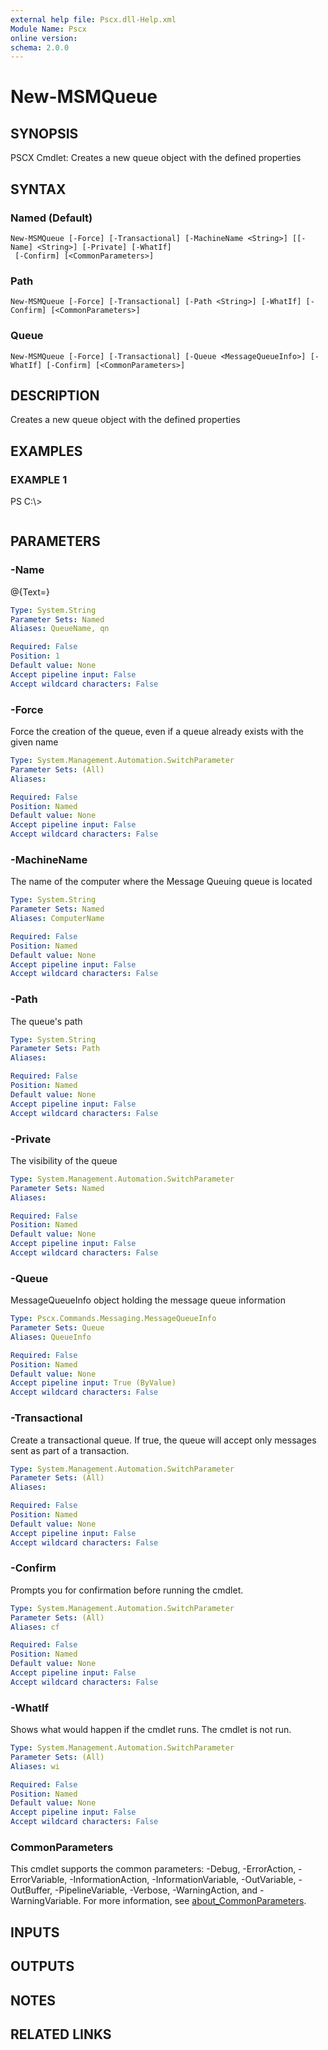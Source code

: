 ```yaml
---
external help file: Pscx.dll-Help.xml
Module Name: Pscx
online version:
schema: 2.0.0
---
```


# New-MSMQueue

## SYNOPSIS
PSCX Cmdlet: Creates a new queue object with the defined properties

## SYNTAX

### Named (Default)
```
New-MSMQueue [-Force] [-Transactional] [-MachineName <String>] [[-Name] <String>] [-Private] [-WhatIf]
 [-Confirm] [<CommonParameters>]
```

### Path
```
New-MSMQueue [-Force] [-Transactional] [-Path <String>] [-WhatIf] [-Confirm] [<CommonParameters>]
```

### Queue
```
New-MSMQueue [-Force] [-Transactional] [-Queue <MessageQueueInfo>] [-WhatIf] [-Confirm] [<CommonParameters>]
```

## DESCRIPTION
Creates a new queue object with the defined properties

## EXAMPLES

### EXAMPLE 1
PS C:\\\>

```

```

## PARAMETERS

### -Name
@{Text=}

```yaml
Type: System.String
Parameter Sets: Named
Aliases: QueueName, qn

Required: False
Position: 1
Default value: None
Accept pipeline input: False
Accept wildcard characters: False
```

### -Force
Force the creation of the queue, even if a queue already exists with the given name

```yaml
Type: System.Management.Automation.SwitchParameter
Parameter Sets: (All)
Aliases:

Required: False
Position: Named
Default value: None
Accept pipeline input: False
Accept wildcard characters: False
```

### -MachineName
The name of the computer where the Message Queuing queue is located

```yaml
Type: System.String
Parameter Sets: Named
Aliases: ComputerName

Required: False
Position: Named
Default value: None
Accept pipeline input: False
Accept wildcard characters: False
```

### -Path
The queue's path

```yaml
Type: System.String
Parameter Sets: Path
Aliases:

Required: False
Position: Named
Default value: None
Accept pipeline input: False
Accept wildcard characters: False
```

### -Private
The visibility of the queue

```yaml
Type: System.Management.Automation.SwitchParameter
Parameter Sets: Named
Aliases:

Required: False
Position: Named
Default value: None
Accept pipeline input: False
Accept wildcard characters: False
```

### -Queue
MessageQueueInfo object holding the message queue information

```yaml
Type: Pscx.Commands.Messaging.MessageQueueInfo
Parameter Sets: Queue
Aliases: QueueInfo

Required: False
Position: Named
Default value: None
Accept pipeline input: True (ByValue)
Accept wildcard characters: False
```

### -Transactional
Create a transactional queue.
If true, the queue will accept only messages sent as part of a transaction.

```yaml
Type: System.Management.Automation.SwitchParameter
Parameter Sets: (All)
Aliases:

Required: False
Position: Named
Default value: None
Accept pipeline input: False
Accept wildcard characters: False
```

### -Confirm
Prompts you for confirmation before running the cmdlet.

```yaml
Type: System.Management.Automation.SwitchParameter
Parameter Sets: (All)
Aliases: cf

Required: False
Position: Named
Default value: None
Accept pipeline input: False
Accept wildcard characters: False
```

### -WhatIf
Shows what would happen if the cmdlet runs.
The cmdlet is not run.

```yaml
Type: System.Management.Automation.SwitchParameter
Parameter Sets: (All)
Aliases: wi

Required: False
Position: Named
Default value: None
Accept pipeline input: False
Accept wildcard characters: False
```

### CommonParameters
This cmdlet supports the common parameters: -Debug, -ErrorAction, -ErrorVariable, -InformationAction, -InformationVariable, -OutVariable, -OutBuffer, -PipelineVariable, -Verbose, -WarningAction, and -WarningVariable. For more information, see [about_CommonParameters](http://go.microsoft.com/fwlink/?LinkID=113216).

## INPUTS

## OUTPUTS

## NOTES

## RELATED LINKS
